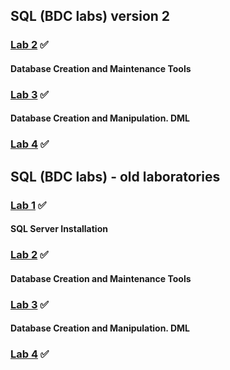 ## SQL (BDC labs) version 2
### [Lab 2](https://github.com/AnastasiaFAF172/SQL/blob/master/LAB2.md) ✅ 
#### Database Creation and Maintenance Tools
### [Lab 3](https://github.com/AnastasiaFAF172/SQL/blob/master/LAB3.md) ✅ 
#### Database Creation and Manipulation. DML
### [Lab 4](https://github.com/AnastasiaFAF172/SQL/blob/master/LAB4.md) ✅
####


## SQL (BDC labs) - old laboratories

### [Lab 1](https://github.com/AnastasiaFAF172/SQL/blob/master/BDC_LAB%231.md) ✅
#### SQL Server Installation
### [Lab 2](https://github.com/AnastasiaFAF172/SQL/blob/master/BDC_LAB%232.md) ✅ 
#### Database Creation and Maintenance Tools
### [Lab 3](https://github.com/AnastasiaFAF172/SQL/blob/master/BDC_LAB%233.md) ✅
#### Database Creation and Manipulation. DML
### [Lab 4](https://github.com/AnastasiaFAF172/SQL/blob/master/BDC_LAB%234.md) ✅
####
